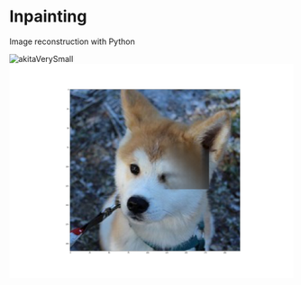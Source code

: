 # Inpainting
Image reconstruction with Python

![akitaVerySmall](akitaVerySmall.png) 
![akitaVerySmall1](results/akitaVerySmall1.png)
